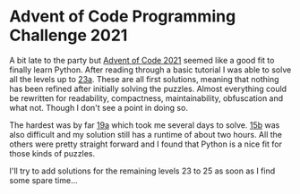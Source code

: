 # Advent of Code Programming Challenge 2021

A bit late to the party but [Advent of Code 2021](https://adventofcode.com/2021) seemed like a good fit to finally learn Python. After reading through a basic tutorial I was able to solve all the levels up to [23a](https://adventofcode.com/2021/day/23a). These are all first solutions, meaning that nothing has been refined after initially solving the puzzles. Almost everything could be rewritten for readability, compactness, maintainability, obfuscation and what not. Though I don't see a point in doing so.

The hardest was by far [19a](https://adventofcode.com/2021/day/19a) which took me several days to solve. [15b](https://adventofcode.com/2021/day/15b) was also difficult and my solution still has a runtime of about two hours. All the others were pretty straight forward and I found that Python is a nice fit for those kinds of puzzles.

I'll try to add solutions for the remaining levels 23 to 25 as soon as I find some spare time...
